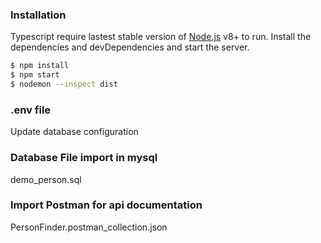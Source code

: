 ### Installation

Typescript require lastest stable version of [Node.js](https://nodejs.org/) v8+ to run.
Install the dependencies and devDependencies and start the server.

```sh
$ npm install
$ npm start
$ nodemon --inspect dist
```

### .env file

Update database configuration

### Database File import in mysql

demo_person.sql

### Import Postman for api documentation

PersonFinder.postman_collection.json
